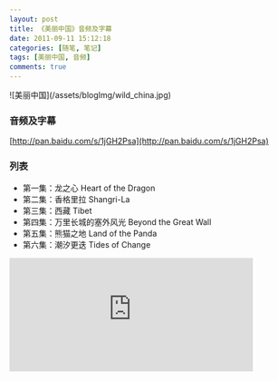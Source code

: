```yaml
---
layout: post
title: 《美丽中国》音频及字幕
date: 2011-09-11 15:12:18
categories: [随笔, 笔记]
tags: [美丽中国, 音频]
comments: true
---
```


<p align="center"> </p>
![美丽中国](/assets/blogImg/wild_china.jpg) 


### 音频及字幕
[http://pan.baidu.com/s/1jGH2Psa](http://pan.baidu.com/s/1jGH2Psa)

### 列表
 - 第一集：龙之心 Heart of the Dragon
 - 第二集：香格里拉 Shangri-La
 - 第三集：西藏 Tibet
 - 第四集：万里长城的塞外风光 Beyond the Great Wall
 - 第五集：熊猫之地 Land of the Panda
 - 第六集：潮汐更迭 Tides of Change

<iframe src="http://musicbox.coding.io/m163player/25879188" frameborder="0" scrolling="0" width="430" height="200" allowtransparency></iframe>








